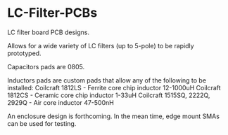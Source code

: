 # LC-Filter-PCBs
LC filter board PCB designs.

Allows for a wide variety of LC filters (up to 5-pole) to be rapidly prototyped.  

Capacitors pads are 0805.  

Inductors pads are custom pads that allow any of the following to be installed: 
Coilcraft 1812LS - Ferrite core chip inductor 12-1000uH
Coilcraft 1812CS - Ceramic core chip inductor 1-33uH
Coilcraft 1515SQ, 2222Q, 2929Q - Air core inductor 47-500nH

An enclosure design is forthcoming.  In the mean time, edge mount SMAs can be used for testing.
